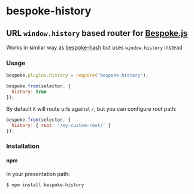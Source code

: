 # bespoke-history
## URL `window.history` based router for [Bespoke.js](https://github.com/markdalgleish/bespoke.js)

Works in similar way as [bespoke-hash](https://github.com/markdalgleish/bespoke-hash) but uses `window.history` instead

### Usage

```javascript
bespoke.plugins.history = require('bespoke-history');

bespoke.from(selector, {
  history: true
});

```

By default it will route urls against `/`, but you can configure root path:

```javascript
bespoke.from(selector, {
  history: { root: '/my-custom-root/' }
});

```

### Installation
#### npm

In your presentation path:

	$ npm install bespoke-history
